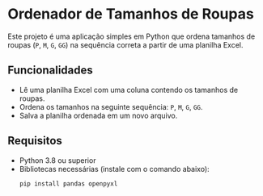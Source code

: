 # Ordenador de Tamanhos de Roupas

Este projeto é uma aplicação simples em Python que ordena tamanhos de roupas (`P`, `M`, `G`, `GG`) na sequência correta a partir de uma planilha Excel.

## Funcionalidades

- Lê uma planilha Excel com uma coluna contendo os tamanhos de roupas.
- Ordena os tamanhos na seguinte sequência: `P`, `M`, `G`, `GG`.
- Salva a planilha ordenada em um novo arquivo.

## Requisitos

- Python 3.8 ou superior
- Bibliotecas necessárias (instale com o comando abaixo):
  ```bash
  pip install pandas openpyxl
```

